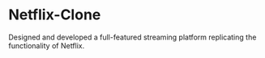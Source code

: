 # Netflix-Clone
Designed and developed a full-featured streaming platform replicating the functionality of Netflix.
